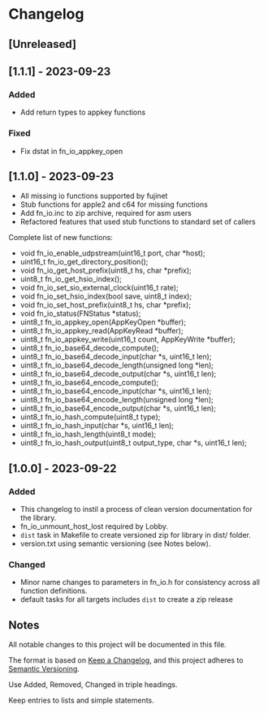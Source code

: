 # Changelog

## [Unreleased]

## [1.1.1] - 2023-09-23

### Added

- Add return types to appkey functions

### Fixed

- Fix dstat in fn_io_appkey_open

## [1.1.0] - 2023-09-23

- All missing io functions supported by fujinet
- Stub functions for apple2 and c64 for missing functions
- Add fn_io.inc to zip archive, required for asm users
- Refactored features that used stub functions to standard set of callers

Complete list of new functions:

- void fn_io_enable_udpstream(uint16_t port, char *host);
- uint16_t fn_io_get_directory_position();
- void fn_io_get_host_prefix(uint8_t hs, char *prefix);
- uint8_t fn_io_get_hsio_index();
- void fn_io_set_sio_external_clock(uint16_t rate);
- void fn_io_set_hsio_index(bool save, uint8_t index);
- void fn_io_set_host_prefix(uint8_t hs, char *prefix);
- void fn_io_status(FNStatus *status);
- uint8_t fn_io_appkey_open(AppKeyOpen *buffer);
- uint8_t fn_io_appkey_read(AppKeyRead *buffer);
- uint8_t fn_io_appkey_write(uint16_t count, AppKeyWrite *buffer);
- uint8_t fn_io_base64_decode_compute();
- uint8_t fn_io_base64_decode_input(char *s, uint16_t len);
- uint8_t fn_io_base64_decode_length(unsigned long *len);
- uint8_t fn_io_base64_decode_output(char *s, uint16_t len);
- uint8_t fn_io_base64_encode_compute();
- uint8_t fn_io_base64_encode_input(char *s, uint16_t len);
- uint8_t fn_io_base64_encode_length(unsigned long *len);
- uint8_t fn_io_base64_encode_output(char *s, uint16_t len);
- uint8_t fn_io_hash_compute(uint8_t type);
- uint8_t fn_io_hash_input(char *s, uint16_t len);
- uint8_t fn_io_hash_length(uint8_t mode);
- uint8_t fn_io_hash_output(uint8_t output_type, char *s, uint16_t len);

## [1.0.0] - 2023-09-22

### Added

- This changelog to instil a process of clean version documentation for the library.
- fn_io_unmount_host_lost required by Lobby.
- `dist` task in Makefile to create versioned zip for library in dist/ folder.
- version.txt using semantic versioning (see Notes below).

### Changed

- Minor name changes to parameters in fn_io.h for consistency across all function definitions.
- default tasks for all targets includes `dist` to create a zip release

## Notes

All notable changes to this project will be documented in this file.

The format is based on [Keep a Changelog](https://keepachangelog.com/en/1.0.0/),
and this project adheres to [Semantic Versioning](https://semver.org/spec/v2.0.0.html).

Use Added, Removed, Changed in triple headings.

Keep entries to lists and simple statements.
